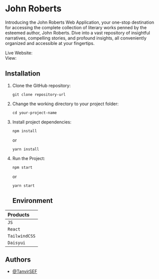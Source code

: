 # John Roberts

Introducing the John Roberts Web Application, your one-stop destination for accessing the complete collection of literary works penned by the esteemed author, John Roberts. Dive into a vast repository of insightful narratives, compelling stories, and profound insights, all conveniently organized and accessible at your fingertips.

Live Website:
<br/>
View: 
<br/>

## Installation

1. Clone the GitHub repository:
   ```
   git clone repository-url
   ```
2. Change the working directory to your project folder:
   ```
   cd your-project-name
   ```
3. Install project dependencies:
   ```
   npm install
   ```
   or
   ```
   yarn install
   ```
4. Run the Project:

   ```
   npm start
   ```

   or

   ```
   yarn start
   ```

   ## Environment

| Products      |
| :------------ |
| `JS`          |
| `React`       |
| `TailwindCSS` |
| `Daisyui`     |

## Authors

- [@TanvirSEF](https://www.github.com/TanvirSEF)
